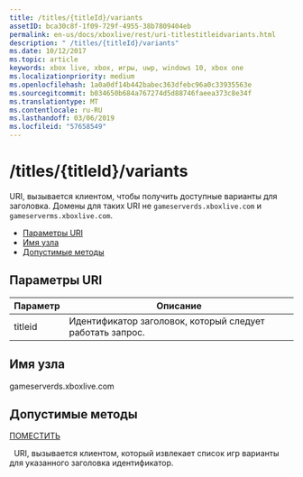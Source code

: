 ```yaml
---
title: /titles/{titleId}/variants
assetID: bca30c8f-1f09-729f-4955-38b7809404eb
permalink: en-us/docs/xboxlive/rest/uri-titlestitleidvariants.html
description: " /titles/{titleId}/variants"
ms.date: 10/12/2017
ms.topic: article
keywords: xbox live, xbox, игры, uwp, windows 10, xbox one
ms.localizationpriority: medium
ms.openlocfilehash: 1a0a0df14b442babec363dfebc96a0c33935563e
ms.sourcegitcommit: b034650b684a767274d5d88746faeea373c8e34f
ms.translationtype: MT
ms.contentlocale: ru-RU
ms.lasthandoff: 03/06/2019
ms.locfileid: "57658549"
---
```

# <a name="titlestitleidvariants"></a>/titles/{titleId}/variants
URI, вызывается клиентом, чтобы получить доступные варианты для заголовка. Домены для таких URI не `gameserverds.xboxlive.com` и `gameserverms.xboxlive.com`.
 
  * [Параметры URI](#ID4EU)
  * [Имя узла](#ID4EIB)
  * [Допустимые методы](#ID4EPB)
 
<a id="ID4EU"></a>

 
## <a name="uri-parameters"></a>Параметры URI
 
| Параметр| Описание| 
| --- | --- | 
| titleid| Идентификатор заголовок, который следует работать запрос.| 
  
<a id="ID4EIB"></a>

 
## <a name="host-name"></a>Имя узла
 
gameserverds.xboxlive.com
  
<a id="ID4EPB"></a>

 
## <a name="valid-methods"></a>Допустимые методы
  
[ПОМЕСТИТЬ](uri-titlestitleidvariants-post.md)
 
&nbsp;&nbsp;URI, вызывается клиентом, который извлекает список игр варианты для указанного заголовка идентификатор.
   